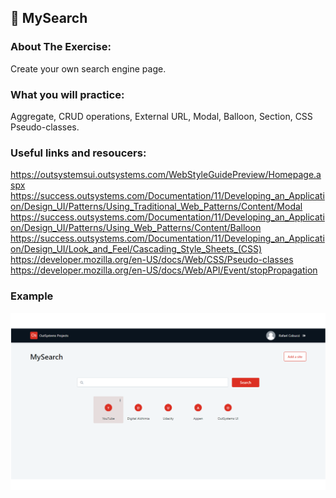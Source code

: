 ## :ledger: MySearch

### About The Exercise:

Create your own search engine page. 

### What you will practice:

Aggregate, CRUD operations, External URL, Modal, Balloon, Section, CSS Pseudo-classes.

### Useful links and resoucers:

https://outsystemsui.outsystems.com/WebStyleGuidePreview/Homepage.aspx
https://success.outsystems.com/Documentation/11/Developing_an_Application/Design_UI/Patterns/Using_Traditional_Web_Patterns/Content/Modal
https://success.outsystems.com/Documentation/11/Developing_an_Application/Design_UI/Patterns/Using_Web_Patterns/Content/Balloon
https://success.outsystems.com/Documentation/11/Developing_an_Application/Design_UI/Look_and_Feel/Cascading_Style_Sheets_(CSS)
https://developer.mozilla.org/en-US/docs/Web/CSS/Pseudo-classes
https://developer.mozilla.org/en-US/docs/Web/API/Event/stopPropagation

### Example

![OutSystems Image](./Samples/mySearchPage.png)

